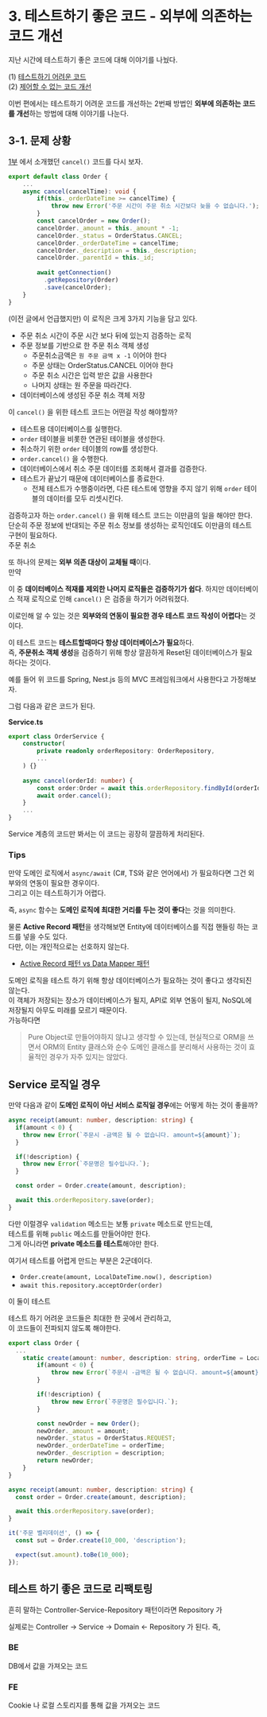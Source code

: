 # 3. 테스트하기 좋은 코드 - 외부에 의존하는 코드 개선

지난 시간에 테스트하기 좋은 코드에 대해 이야기를 나눴다.

(1) [테스트하기 어려운 코드](https://jojoldu.tistory.com/674)  
(2) [제어할 수 없는 코드 개선](https://jojoldu.tistory.com/676)
  
이번 편에서는 테스트하기 어려운 코드를 개선하는 2번째 방법인 **외부에 의존하는 코드를 개선**하는 방법에 대해 이야기를 나눈다.    
  
## 3-1. 문제 상황

[1부](https://jojoldu.tistory.com/674) 에서 소개했던 `cancel()` 코드를 다시 보자. 

```ts
export default class Order {
    ...
    async cancel(cancelTime): void {
        if(this._orderDateTime >= cancelTime) {
            throw new Error('주문 시간이 주문 취소 시간보다 늦을 수 없습니다.');
        }
        const cancelOrder = new Order();
        cancelOrder._amount = this._amount * -1;
        cancelOrder._status = OrderStatus.CANCEL;
        cancelOrder._orderDateTime = cancelTime;
        cancelOrder._description = this._description;
        cancelOrder._parentId = this._id;
        
        await getConnection()
          .getRepository(Order)
          .save(cancelOrder);
    }
}
```

(이전 글에서 언급했지만) 이 로직은 크게 3가지 기능을 담고 있다.

* 주문 취소 시간이 주문 시간 보다 뒤에 있는지 검증하는 로직
* 주문 정보를 기반으로 한 주문 취소 객체 생성
  * 주문취소금액은 `원 주문 금액 x -1` 이어야 한다
  * 주문 상태는 OrderStatus.CANCEL 이어야 한다
  * 주문 취소 시간은 입력 받은 값을 사용한다
  * 나머지 상태는 원 주문을 따라간다.
* 데이터베이스에 생성된 주문 취소 객체 저장

이 `cancel()` 을 위한 테스트 코드는 어떤걸 작성 해야할까?

* 테스트용 데이터베이스를 실행한다.
* `order` 테이블을 비롯한 연관된 테이블을 생성한다.
* 취소하기 위한 `order` 테이블의 row를 생성한다.
* `order.cancel()` 을 수행한다.
* 데이터베이스에서 취소 주문 데이터를 조회해서 결과를 검증한다.
* 테스트가 끝났기 때문에 데이터베이스를 종료한다.
  * 전체 테스트가 수행중이라면, 다른 테스트에 영향을 주지 않기 위해 `order` 테이블의 데이터를 모두 리셋시킨다.

검증하고자 하는 `order.cancel()` 을 위해 테스트 코드는 이만큼의 일을 해야만 한다.  
단순히 주문 정보에 반대되는 주문 취소 정보를 생성하는 로직인데도 이만큼의 테스트 구현이 필요하다.  
주문 취소 
  
또 하나의 문제는 **외부 의존 대상이 교체될 때**이다.  
만약 

이 중 **데이터베이스 적재를 제외한 나머지 로직들은 검증하기가 쉽다**.
하지만 데이터베이스 적재 로직으로 인해 `cancel()` 은 검증을 하기가 어려워졌다.  

이로인해 알 수 있는 것은 **외부와의 연동이 필요한 경우 테스트 코드 작성이 어렵다**는 것이다.


이 테스트 코드는 **테스트할때마다 항상 데이터베이스가 필요**하다.  
즉, **주문취소 객체 생성**을 검증하기 위해 항상 깔끔하게 Reset된 데이터베이스가 필요하다는 것이다.  
  
예를 들어 위 코드를 Spring, Nest.js 등의 MVC 프레임워크에서 사용한다고 가정해보자.  
  
그럼 다음과 같은 코드가 된다.  
  
**Service.ts**

```ts
export class OrderService {
    constructor(
        private readonly orderRepository: OrderRepository,
        ...
    ) {}
  
    async cancel(orderId: number) {
        const order:Order = await this.orderRepository.findById(orderId);
        await order.cancel();
    }
    ...
}
```

Service 계층의 코드만 봐서는 이 코드는 굉장히 깔끔하게 처리된다.  

### Tips

만약 도메인 로직에서 `async/await` (C#, TS와 같은 언어에서) 가 필요하다면 그건 외부와의 연동이 필요한 경우이다.  
그리고 이는 테스트하기가 어렵다.  
  
즉, `async` 함수는 **도메인 로직에 최대한 거리를 두는 것이 좋다**는 것을 의미한다.  
  
물론 **Active Record 패턴**을 생각해보면 Entity에 데이터베이스를 직접 핸들링 하는 코드를 넣을 수도 있다.  
다만, 이는 개인적으로는 선호하지 않는다.  

* [Active Record 패턴 vs Data Mapper 패턴](https://jojoldu.tistory.com/603#dataaccess-%EA%B3%84%EC%B8%B5)

도메인 로직을 테스트 하기 위해 항상 데이터베이스가 필요하는 것이 좋다고 생각되진 않는다.  
이 객체가 저장되는 장소가 데이터베이스가 될지, API로 외부 연동이 될지, NoSQL에 저장될지 아무도 미래를 모르기 때문이다.  
가능하다면 

> Pure Object로 만들어야하지 않냐고 생각할 수 있는데, 현실적으로 ORM을 쓰면서 ORM의 Entity 클래스와 순수 도메인 클래스를 분리해서 사용하는 것이 효율적인 경우가 자주 있지는 않았다.  


## Service 로직일 경우

만약 다음과 같이 **도메인 로직이 아닌 서비스 로직일 경우**에는 어떻게 하는 것이 좋을까?  

```ts
async receipt(amount: number, description: string) {
  if(amount < 0) {
    throw new Error(`주문시 -금액은 될 수 없습니다. amount=${amount}`);
  }

  if(!description) {
    throw new Error(`주문명은 필수입니다.`);
  }

  const order = Order.create(amount, description);

  await this.orderRepository.save(order);
}
```

다만 이럴경우 `validation` 메소드는 보통 `private` 메소드로 만드는데,  
테스트를 위해 `public` 메소드를 만들어야만 한다.  
그게 아니라면 **private 메소드를 테스트**해야만 한다.


여기서 테스트를 어렵게 만드는 부분은 2군데이다.

* `Order.create(amount, LocalDateTime.now(), description)`
* `await this.repository.acceptOrder(order)`

이 둘이 테스트

테스트 하기 어려운 코드들은 최대한 한 곳에서 관리하고,  
이 코드들이 전파되지 않도록 해야한다.

```ts
export class Order {
  ...
    static create(amount: number, description: string, orderTime = LocalDateTime.now()): Order {
        if(amount < 0) {
            throw new Error(`주문시 -금액은 될 수 없습니다. amount=${amount}`);
        }

        if(!description) {
            throw new Error(`주문명은 필수입니다.`);
        }

        const newOrder = new Order();
        newOrder._amount = amount;
        newOrder._status = OrderStatus.REQUEST;
        newOrder._orderDateTime = orderTime;
        newOrder._description = description;
        return newOrder;
    }
}
```

```ts
async receipt(amount: number, description: string) {
  const order = Order.create(amount, description);

  await this.orderRepository.save(order);
}
```

```ts
it('주문 벨리데이션', () => {
  const sut = Order.create(10_000, 'description');

  expect(sut.amount).toBe(10_000);
});
```

## 테스트 하기 좋은 코드로 리팩토링

흔히 말하는 Controller-Service-Repository 패턴이라면 Repository 가

실제로는 Controller -> Service -> Domain <- Repository 가 된다.
즉,

### BE

DB에서 값을 가져오는 코드

### FE

Cookie 나 로컬 스토리지를 통해 값을 가져오는 코드



